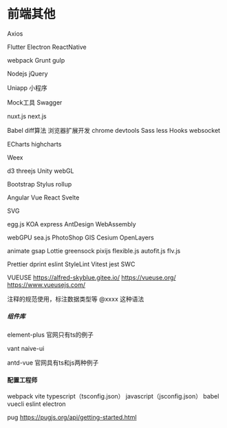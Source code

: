 # 前端其他

Axios

Flutter
Electron
ReactNative

webpack
Grunt
gulp


Nodejs
jQuery

Uniapp
小程序

Mock工具
Swagger

nuxt.js
next.js

Babel
diff算法
浏览器扩展开发
chrome devtools
Sass
less
Hooks
websocket

ECharts
highcharts

Weex



d3
threejs
Unity
webGL

Bootstrap
Stylus
rollup

Angular
Vue
React
Svelte

SVG

egg.js
KOA
express
AntDesign
WebAssembly

webGPU
sea.js
PhotoShop
GIS
Cesium
OpenLayers

animate
gsap
Lottie
greensock
pixijs
flexible.js
autofit.js
flv.js

Prettier
dprint
eslint
StyleLint
Vitest
jest
SWC


VUEUSE
https://alfred-skyblue.gitee.io/
https://vueuse.org/
https://www.vueusejs.com/


注释的规范使用，标注数据类型等  @xxxx  这种语法


##### 组件库

element-plus
官网只有ts的例子

vant
naive-ui

antd-vue
官网具有ts和js两种例子

#### 配置工程师
webpack
vite
typescript（tsconfig.json）
javascript（jsconfig.json）
babel
vuecli
eslint
electron

pug
https://pugjs.org/api/getting-started.html